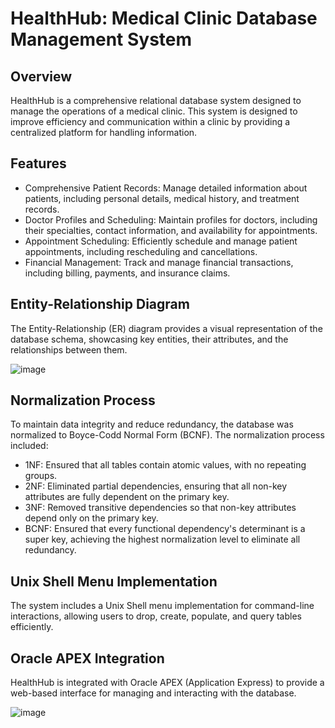 # HealthHub: Medical Clinic Database Management System

## Overview
HealthHub is a comprehensive relational database system designed to manage the operations of a medical clinic. This system is designed to improve efficiency and communication within a clinic by providing a centralized platform for handling information.

## Features
- Comprehensive Patient Records: Manage detailed information about patients, including personal details, medical history, and treatment records.
- Doctor Profiles and Scheduling: Maintain profiles for doctors, including their specialties, contact information, and availability for appointments.
- Appointment Scheduling: Efficiently schedule and manage patient appointments, including rescheduling and cancellations.
- Financial Management: Track and manage financial transactions, including billing, payments, and insurance claims.

## Entity-Relationship Diagram
The Entity-Relationship (ER) diagram provides a visual representation of the database schema, showcasing key entities, their attributes, and the relationships between them.

![image](https://github.com/user-attachments/assets/3ac80dcf-be64-47ae-91cb-5723a4cc538d)

## Normalization Process
To maintain data integrity and reduce redundancy, the database was normalized to Boyce-Codd Normal Form (BCNF). The normalization process included:

- 1NF: Ensured that all tables contain atomic values, with no repeating groups.
- 2NF: Eliminated partial dependencies, ensuring that all non-key attributes are fully dependent on the primary key.
- 3NF: Removed transitive dependencies so that non-key attributes depend only on the primary key.
- BCNF: Ensured that every functional dependency's determinant is a super key, achieving the highest normalization level to eliminate all redundancy.

## Unix Shell Menu Implementation
The system includes a Unix Shell menu implementation for command-line interactions, allowing users to drop, create, populate, and query tables efficiently.

## Oracle APEX Integration
HealthHub is integrated with Oracle APEX (Application Express) to provide a web-based interface for managing and interacting with the database.

![image](https://github.com/user-attachments/assets/6f70f3aa-4086-4970-a712-50a1a6d565d4)
